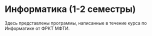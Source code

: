 # Информатика (1-2 семестры)

Здесь представлены программы, написанные в течение курса по Информатике от ФРКТ МФТИ.
